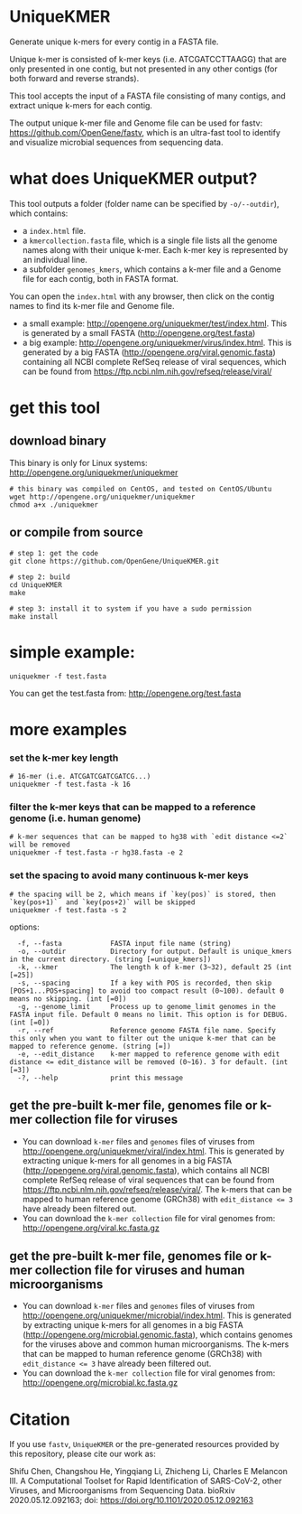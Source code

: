 # UniqueKMER
Generate unique k-mers for every contig in a FASTA file.  

Unique k-mer is consisted of k-mer keys (i.e. ATCGATCCTTAAGG) that are only presented in one contig, but not presented in any other contigs (for both forward and reverse strands).  

This tool accepts the input of a FASTA file consisting of many contigs, and extract unique k-mers for each contig.

The output unique k-mer file and Genome file can be used for fastv: https://github.com/OpenGene/fastv, which is an ultra-fast tool to identify and visualize microbial sequences from sequencing data.

# what does UniqueKMER output?
This tool outputs a folder (folder name can be specified by `-o/--outdir`), which contains:
* a `index.html` file.
* a `kmercollection.fasta` file, which is a single file lists all the genome names along with their unique k-mer. Each k-mer key is represented by an individual line.
* a subfolder `genomes_kmers`, which contains a k-mer file and a Genome file for each contig, both in FASTA format.

You can open the `index.html` with any browser, then click on the contig names to find its k-mer file and Genome file.
* a small example: http://opengene.org/uniquekmer/test/index.html. This is generated by a small FASTA (http://opengene.org/test.fasta)
* a big example: http://opengene.org/uniquekmer/virus/index.html. This is generated by a big FASTA (http://opengene.org/viral.genomic.fasta) containing all NCBI complete RefSeq release of viral sequences, which can be found from https://ftp.ncbi.nlm.nih.gov/refseq/release/viral/

# get this tool
## download binary 
This binary is only for Linux systems: http://opengene.org/uniquekmer/uniquekmer
```shell
# this binary was compiled on CentOS, and tested on CentOS/Ubuntu
wget http://opengene.org/uniquekmer/uniquekmer
chmod a+x ./uniquekmer
```
## or compile from source
```shell
# step 1: get the code
git clone https://github.com/OpenGene/UniqueKMER.git

# step 2: build
cd UniqueKMER
make

# step 3: install it to system if you have a sudo permission
make install
```

# simple example:
```shell
uniquekmer -f test.fasta
```
You can get the test.fasta from: http://opengene.org/test.fasta

# more examples
### set the k-mer key length
```shell
# 16-mer (i.e. ATCGATCGATCGATCG...)
uniquekmer -f test.fasta -k 16
```
### filter the k-mer keys that can be mapped to a reference genome (i.e. human genome)
```shell
# k-mer sequences that can be mapped to hg38 with `edit distance <=2`  will be removed
uniquekmer -f test.fasta -r hg38.fasta -e 2
```
### set the spacing to avoid many continuous k-mer keys
```shell
# the spacing will be 2, which means if `key(pos)` is stored, then `key(pos+1)`  and `key(pos+2)` will be skipped
uniquekmer -f test.fasta -s 2
```

options:
```shel
  -f, --fasta            FASTA input file name (string)
  -o, --outdir           Directory for output. Default is unique_kmers in the current directory. (string [=unique_kmers])
  -k, --kmer             The length k of k-mer (3~32), default 25 (int [=25])
  -s, --spacing          If a key with POS is recorded, then skip [POS+1...POS+spacing] to avoid too compact result (0~100). default 0 means no skipping. (int [=0])
  -g, --genome_limit     Process up to genome_limit genomes in the FASTA input file. Default 0 means no limit. This option is for DEBUG. (int [=0])
  -r, --ref              Reference genome FASTA file name. Specify this only when you want to filter out the unique k-mer that can be mapped to reference genome. (string [=])
  -e, --edit_distance    k-mer mapped to reference genome with edit distance <= edit_distance will be removed (0~16). 3 for default. (int [=3])
  -?, --help             print this message
```

## get the pre-built k-mer file, genomes file or k-mer collection file for viruses
* You can download `k-mer` files and `genomes` files of viruses from http://opengene.org/uniquekmer/viral/index.html. This is generated by extracting unique k-mers for all genomes in a big FASTA (http://opengene.org/viral.genomic.fasta), which contains all NCBI complete RefSeq release of viral sequences that can be found from https://ftp.ncbi.nlm.nih.gov/refseq/release/viral/. The k-mers that can be mapped to human reference genome (GRCh38) with `edit_distance <= 3` have already been filtered out.
* You can download the `k-mer collection` file for viral genomes from: http://opengene.org/viral.kc.fasta.gz

## get the pre-built k-mer file, genomes file or k-mer collection file for viruses and human microorganisms
* You can download `k-mer` files and `genomes` files of viruses from http://opengene.org/uniquekmer/microbial/index.html. This is generated by extracting unique k-mers for all genomes in a big FASTA (http://opengene.org/microbial.genomic.fasta), which contains genomes for the viruses above and common human microorganisms. The k-mers that can be mapped to human reference genome (GRCh38) with `edit_distance <= 3` have already been filtered out.
* You can download the `k-mer collection` file for viral genomes from: http://opengene.org/microbial.kc.fasta.gz

# Citation
If you use `fastv`, `UniqueKMER` or the pre-generated resources provided by this repository, please cite our work as:

Shifu Chen, Changshou He, Yingqiang Li, Zhicheng Li, Charles E Melancon III. A Computational Toolset for Rapid Identification of SARS-CoV-2, other Viruses, and Microorganisms from Sequencing Data. bioRxiv 2020.05.12.092163; doi: https://doi.org/10.1101/2020.05.12.092163
